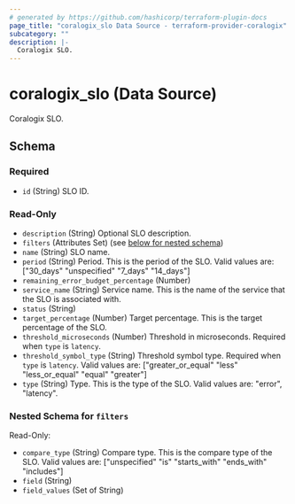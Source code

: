 ```yaml
---
# generated by https://github.com/hashicorp/terraform-plugin-docs
page_title: "coralogix_slo Data Source - terraform-provider-coralogix"
subcategory: ""
description: |-
  Coralogix SLO.
---
```


# coralogix_slo (Data Source)

Coralogix SLO.



<!-- schema generated by tfplugindocs -->
## Schema

### Required

- `id` (String) SLO ID.

### Read-Only

- `description` (String) Optional SLO description.
- `filters` (Attributes Set) (see [below for nested schema](#nestedatt--filters))
- `name` (String) SLO name.
- `period` (String) Period. This is the period of the SLO. Valid values are: ["30_days" "unspecified" "7_days" "14_days"]
- `remaining_error_budget_percentage` (Number)
- `service_name` (String) Service name. This is the name of the service that the SLO is associated with.
- `status` (String)
- `target_percentage` (Number) Target percentage. This is the target percentage of the SLO.
- `threshold_microseconds` (Number) Threshold in microseconds. Required when `type` is `latency`.
- `threshold_symbol_type` (String) Threshold symbol type. Required when `type` is `latency`. Valid values are: ["greater_or_equal" "less" "less_or_equal" "equal" "greater"]
- `type` (String) Type. This is the type of the SLO. Valid values are: "error", "latency".

<a id="nestedatt--filters"></a>
### Nested Schema for `filters`

Read-Only:

- `compare_type` (String) Compare type. This is the compare type of the SLO. Valid values are: ["unspecified" "is" "starts_with" "ends_with" "includes"]
- `field` (String)
- `field_values` (Set of String)
